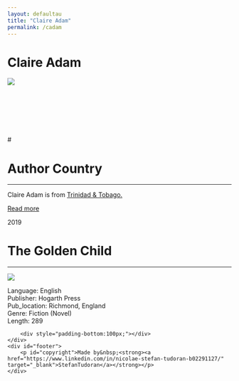 ```yaml
---
layout: defaultau
title: "Claire Adam"
permalink: /cadam
---
```

<!-- partial:index.partial.html -->
<div class="content">
    <h1>Claire Adam</h1>
    <div class="quote">
        <div><img src="https://writersmosaic.org.uk/wp-content/uploads/2022/03/Claire-Adam-red-credit-Tricia-K-S-Square.jpg" class="logo"></div>
    </div>
    <div class="timeline">
        <div style="padding-bottom:100px;"></div>
        <div class="block">
            <div class="date right"><p class="right"> # </p></div>
            <div class="dot"></div>
            <div class="left first">
            <div class="author_country">
                <h1>Author Country</h1><hr>
          <div class="aclocation">  <p>Claire Adam is from <a href="http://localhost:4000/3">Trinidad & Tobago.</a></p> </div>
              <div class="acreadmore">   <a href="https://en.wikipedia.org/wiki/Claire_Adam"_blank">Read more</a></div>
            </div>
            </div>
        </div>
        <div class="block">
            <div class="date left"><p class="left">2019</p></div>
            <div class="dot"></div>
            <div class="right">
                <h1>The Golden Child</h1><hr>
                <p><img src="https://i.gr-assets.com/images/S/compressed.photo.goodreads.com/books/1534865233l/40127349._SY475_.jpg"></p>
                <p>
                Language: English<br/>
                Publisher: Hogarth Press<br/>
                Pub_location: Richmond, England<br/>
                Genre: Fiction (Novel)<br/>
                Length: 289</p>
            </div>
        </div>

        <div style="padding-bottom:100px;"></div>
    </div>
    <div id="footer">
        <p id="copyright">Made by&nbsp;<strong><a href="https://www.linkedin.com/in/nicolae-stefan-tudoran-b02291127/" target="_blank">StefanTudoran</a></strong></p>
    </div>
</div>
<!-- partial -->
  <script src='https://cdnjs.cloudflare.com/ajax/libs/jquery/3.1.1/jquery.min.js'></script><script  src="assets/js/authorscript.js"></script>
